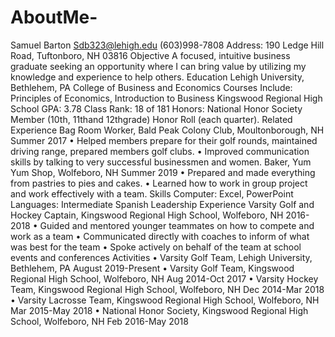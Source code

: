 # AboutMe-
Samuel Barton
Sdb323@lehigh.edu (603)998-7808
Address: 190 Ledge Hill Road, Tuftonboro, NH 03816
Objective
A focused, intuitive business graduate seeking an opportunity where I can bring value by utilizing my
knowledge and experience to help others.
Education
Lehigh University, Bethlehem, PA
College of Business and Economics
Courses Include: Principles of Economics, Introduction to Business 
Kingswood Regional High School
GPA: 3.78
Class Rank: 18 of 181
Honors: National Honor Society Member (10th, 11thand 12thgrade)
Honor Roll (each quarter).
Related Experience
Bag Room Worker, Bald Peak Colony Club, Moultonborough, NH 					Summer 2017
•	Helped members prepare for their golf rounds, maintained driving range, prepared members golf clubs.
•	Improved communication skills by talking to very successful businessmen and women.
Baker, Yum Yum Shop, Wolfeboro, NH									Summer 2019
•	Prepared and made everything from pastries to pies and cakes.
•	Learned how to work in group project and work effectively with a team.
Skills
Computer: Excel, PowerPoint
Languages: Intermediate Spanish
Leadership Experience
Varsity Golf and Hockey Captain, Kingswood Regional High School, Wolfeboro, NH 2016-2018
•	Guided and mentored younger teammates on how to compete and work as a team
•	Communicated directly with coaches to inform of what was best for the team
•	Spoke actively on behalf of the team at school events and conferences
Activities
•	Varsity Golf Team, Lehigh University, Bethlehem, PA August 2019-Present
•	Varsity Golf Team, Kingswood Regional High School, Wolfeboro, NH Aug 2014-Oct 2017
•	Varsity Hockey Team, Kingswood Regional High School, Wolfeboro, NH Dec 2014-Mar 2018
•	Varsity Lacrosse Team, Kingswood Regional High School, Wolfeboro, NH Mar 2015-May 2018
•	National Honor Society, Kingswood Regional High School, Wolfeboro, NH Feb 2016-May 2018

